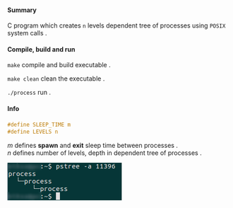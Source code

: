 #### Summary

C program which creates ```n``` levels dependent tree of processes using ```POSIX``` system calls .

#### Compile, build and run

```make``` compile and build executable .

```make clean``` clean the executable .

```./process``` run .

#### Info  
```c
#define SLEEP_TIME m
#define LEVELS n
```

*m* defines **spawn** and **exit** sleep time between processes .  
*n* defines number of levels, depth in dependent tree of processes .

![pstree output](pstree.png)
